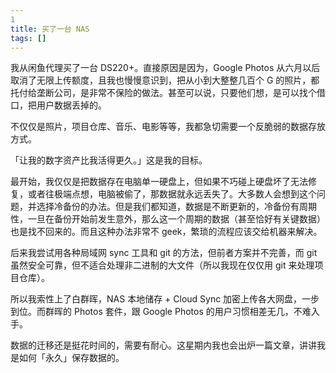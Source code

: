 ```yaml
---
1
title: 买了一台 NAS
tags: []
---
```


我从闲鱼代理买了一台 DS220+。直接原因是因为，Google Photos 从六月以后取消了无限上传额度，且我也慢慢意识到，把从小到大整整几百个 G 的照片，都托付给垄断公司，是非常不保险的做法。甚至可以说，只要他们想，是可以找个借口，把用户数据丢掉的。

不仅仅是照片，项目仓库、音乐、电影等等，我都急切需要一个反脆弱的数据存放方式。

「让我的数字资产比我活得更久。」这是我的目标。

最开始，我仅仅是把数据存在电脑单一硬盘上，但如果不巧碰上硬盘坏了无法修复，或者往极端点想，电脑被偷了，那数据就永远丢失了。大多数人会想到这个问题，并选择冷备份的办法。但是我们都知道，数据是不断更新的，冷备份有周期性，一旦在备份开始前发生意外，那么这一个周期的数据（甚至恰好有关键数据）也是找不回来的。而且这种办法非常不 geek，繁琐的流程应该交给机器来解决。

后来我尝试用各种局域网 sync 工具和 git 的方法，但前者方案并不完善，而 git 虽然安全可靠，但不适合处理非二进制的大文件（所以我现在仅仅用 git 来处理项目仓库）。

所以我索性上了白群晖，NAS 本地储存 + Cloud Sync 加密上传各大网盘，一步到位。而群晖的 Photos 套件，跟 Google Photos 的用户习惯相差无几，不难入手。

数据的迁移还是挺花时间的，需要有耐心。这星期内我也会出炉一篇文章，讲讲我是如何「永久」保存数据的。
